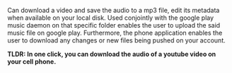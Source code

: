 Can download a video and save the audio to a mp3 file, edit its metadata when available on your local disk. Used conjointly with the google play music daemon on that specific folder enables the user to upload the said music file on google play. Furthermore, the phone application enables the user to download any changes or new files being pushed on your account.

**TLDR: In one click, you can download the audio of a youtube video on your cell phone.**